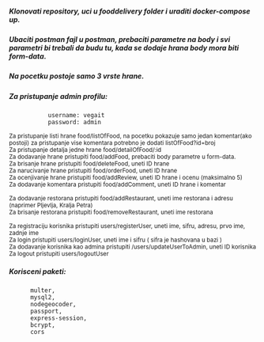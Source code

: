 
##### Klonovati repository, uci u fooddelivery folder i uraditi docker-compose up.
##### Ubaciti postman fajl u postman, prebaciti parametre na body i svi parametri bi trebali da budu tu, kada se dodaje hrana body mora biti form-data.
##### Na pocetku postoje samo 3 vrste hrane.
##### Za pristupanje admin profilu:
               username: vegait
               password: admin
  
<sup>Za pristupanje listi hrane food/listOfFood, na pocetku pokazuje samo jedan komentar(ako postoji) za pristupanje vise komentara potrebno je dodati listOfFood?id=broj</sup> <br>
<sup> Za pristupanje detalja jedne hrane food/detailOfFood/:id </sup><br>
<sup>Za dodavanje hrane pristupiti food/addFood, prebaciti body parametre u form-data. </sup> <br>
<sup> Za brisanje hrane pristupiti food/deleteFood, uneti ID hrane</sup> <br>
<sup> Za narucivanje hrane pristupiti food/orderFood, uneti ID hrane </sup> <br>
<sup>Za ocenjivanje hrane pristupiti food/addReview, uneti ID hrane i ocenu (maksimalno 5)</sup> <br>
<sup>Za dodavanje komentara pristupiti food/addComment, uneti ID hrane i komentar</sup> <br>

<sup>Za dodavanje restorana pristupiti food/addRestaurant, uneti ime restorana i adresu (naprimer Pljevlja, Kralja Petra)</sup> <br>
<sup>Za brisanje restorana pristupiti food/removeRestaurant, uneti ime restorana</sup> <br>

<sup>Za registraciju korisnika pristupiti users/registerUser, uneti ime, sifru, adresu, prvo ime, zadnje ime</sup> <br>
<sup>Za login pristupiti users/loginUser, uneti ime i sifru ( sifra je hashovana u bazi ) </sup> <br>
<sup>Za dodavanje korisnika kao admina pristupiti /users/updateUserToAdmin, uneti ID korisnika </sup> <br>
<sup>Za logout pristupiti users/logoutUser</sup> <br>

##### Korisceni paketi:
          multer,
          mysql2,
          nodegeocoder,
          passport,
          express-session,
          bcrypt,
          cors
          
